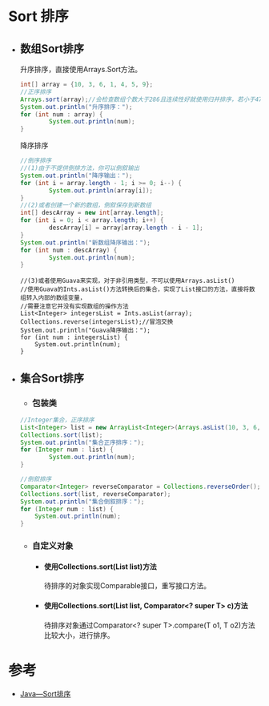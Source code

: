 # Sort 排序

* ## 数组Sort排序
  
  升序排序，直接使用Arrays.Sort方法。
  ```java
  int[] array = {10, 3, 6, 1, 4, 5, 9};
  //正序排序
  Arrays.sort(array);//会检查数组个数大于286且连续性好就使用归并排序，若小于47使用插入排序，其余情况使用双轴快速排序
  System.out.println("升序排序：");
  for (int num : array) {
          System.out.println(num);
  }
  ```
  降序排序
  ```java
  //倒序排序
  //(1)由于不提供倒排方法，你可以倒叙输出
  System.out.println("降序输出：");
  for (int i = array.length - 1; i >= 0; i--) {
          System.out.println(array[i]);
  }
  //(2)或者创建一个新的数组，倒叙保存到新数组
  int[] descArray = new int[array.length];
  for (int i = 0; i < array.length; i++) {
          descArray[i] = array[array.length - i - 1];
  }
  System.out.println("新数组降序输出：");
  for (int num : descArray) {
          System.out.println(num);
  }
  ```
  ```Guava
  //(3)或者使用Guava来实现，对于非引用类型，不可以使用Arrays.asList()
  //使用Guava的Ints.asList()方法转换后的集合，实现了List接口的方法，直接将数组转入内部的数组变量，
  //需要注意它并没有实现数组的操作方法
  List<Integer> integersList = Ints.asList(array);
  Collections.reverse(integersList);//冒泡交换
  System.out.println("Guava降序输出：");
  for (int num : integersList) {
      System.out.println(num);
  }
  ```
* ## 集合Sort排序
  * ### 包装类
  ```java
  //Integer集合，正序排序
  List<Integer> list = new ArrayList<Integer>(Arrays.asList(10, 3, 6, 1, 4, 5, 9));
  Collections.sort(list);
  System.out.println("集合正序排序：");
  for (Integer num : list) {
          System.out.println(num);
  }

  //倒叙排序
  Comparator<Integer> reverseComparator = Collections.reverseOrder();
  Collections.sort(list, reverseComparator);
  System.out.println("集合倒叙排序：");
  for (Integer num : list) {
      System.out.println(num);
  }
  ```
  * ### 自定义对象
    * #### 使用Collections.sort(List<T> list)方法
    
      待排序的对象实现Comparable接口，重写接口方法。
      
    * #### 使用Collections.sort(List<T> list, Comparator<? super T> c)方法
      待排序对象通过Comparator<? super T>.compare(T o1, T o2)方法比较大小，进行排序。
      
# 参考
  * [Java—Sort排序](https://blog.csdn.net/whp1473/article/details/79678974)
